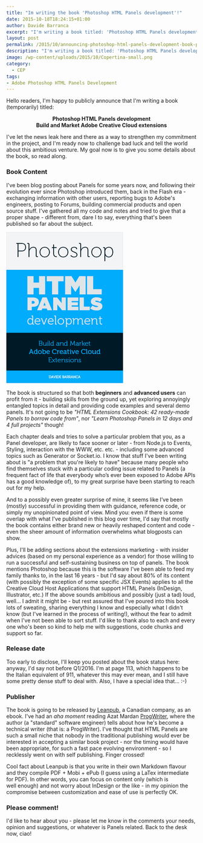 ```yaml
---
title: "Im writing the book 'Photoshop HTML Panels development'!"
date: 2015-10-18T18:24:15+01:00
author: Davide Barranca
excerpt: "I'm writing a book titled: 'Photoshop HTML Panels development - Build and Market Adobe Creative Cloud extensions'."
layout: post
permalink: /2015/10/announcing-photoshop-html-panels-development-book-project/
description: "I'm writing a book titled: 'Photoshop HTML Panels development - Build and Market Adobe Creative Cloud extensions'."
image: /wp-content/uploads/2015/10/Copertina-small.png
category:
  - CEP
tags:
- Adobe Photoshop HTML Panels Development
---
```


Hello readers, I'm happy to publicly announce that I'm writing a book (temporarily) titled:

<p style="text-align: center"><strong>Photoshop HTML Panels development<br>Build and Market Adobe Creative Cloud extensions </strong></p>

I've let the news leak here and there as a way to strengthen my commitment in the project, and I'm ready now to challenge bad luck and tell the world about this ambitious venture. My goal now is to give you some details about the book, so read along.

### Book Content

I've been blog posting about Panels for some years now, and following their evolution ever since Photoshop introduced them, back in the Flash era - exchanging information with other users, reporting bugs to Adobe's engineers, posting to Forums, building commercial products and open source stuff. I've gathered all my code and notes and tried to give that a proper shape - different from, dare I to say, everything that's been published so far about the subject.

![Copertina-small](/wp-content/uploads/2015/10/Copertina-small.png)

The book is structured so that both **beginners** and **advanced users** can profit from it - building skills from the ground up, yet exploring annoyingly entangled topics in detail and providing code examples and several demo panels. It's not going to be _"HTML Extensions Cookbook: 42 ready-made Panels to borrow code from"_, nor _"Learn Photoshop Panels in 12 days and 4 full projects"_ though!

Each chapter deals and tries to solve a particular problem that you, as a Panel developer, are likely to face sooner or later - from Node.js to Events, Styling, interaction with the WWW, etc. etc. - including some advanced topics such as Generator or Socket.io. I know that stuff I've been writing about is "a problem that you're likely to have" because many people who find themselves stuck with a particular coding issue related to Panels (a frequent fact of life that everybody who’s ever been exposed to Adobe APIs has a good knowledge of), to my great surprise have been starting to reach out for my help.

And to a possibly even greater surprise of mine, it seems like I’ve been (mostly) successful in providing them with guidance, reference code, or simply my unopinionated point of view. Mind you: even if there is some overlap with what I've published in this blog over time, I'd say that mostly the book contains either brand new or heavily reshaped content and code - even the sheer amount of information overwhelms what blogposts can show. 

Plus, I'll be adding sections about the extensions marketing - with insider advices (based on my personal experience as a vendor) for those willing to run a successful and self-sustaining business on top of panels. The book mentions Photoshop because this is the software I've been able to feed my family thanks to, in the last 16 years - but I'd say about 80% of its content (with possibly the exception of some specific JSX Events) applies to all the Creative Cloud Host Applications that support HTML Panels (InDesign, Illustrator, etc.) If the above sounds ambitious and possibly (just a tad) loud, well... I admit it might be - but rest assured that I've poured into this book lots of sweating, sharing everything I know and especially what I didn't know (but I've learned in the process of writing!), without the fear to admit when I've not been able to sort stuff. I'd like to thank also to each and every one who's been so kind to help me with suggestions, code chunks and support so far.

### Release date

Too early to disclose, I'll keep you posted about the book status here: anyway, I'd say not before Q1/2016. I'm at page 113, which happens to be the Italian equivalent of 911, whatever this may ever mean, and I still have some pretty dense stuff to deal with. Also, I have a special idea that... :-)

### Publisher

The book is going to be released by [Leanpub](https://leanpub.com), a Canadian company, as an ebook. I've had an _aha moment_ reading Azat Mardan [ProgWriter](http://www.amazon.com/ProgWriter-programmer-writer-programming-books-that-ebook/dp/B00WRV3JH6/), where the author (a "standard" software engineer) tells about how he's become a technical writer (that is: a ProgWriter). I've thought that HTML Panels are such a small niche that nobody in the traditional publishing would ever be interested in accepting a similar book project - nor the timing would have been appropriate, for such a fast pace evolving environment - so I recklessly went on with self publishing. Finger crossed!

Cool fact about Leanpub is that you write in their own Markdown flavour and they compile PDF + Mobi + ePub (I guess using a LaTex intermediate for PDF). In other words, you can focus on content only (which is well enough) and not worry about InDesign or the like - in my opinion the compromise between customization and ease of use is perfectly OK.

### Please comment!

I'd like to hear about you - please let me know in the comments your needs, opinion and suggestions, or whatever is Panels related. Back to the desk now, ciao!
